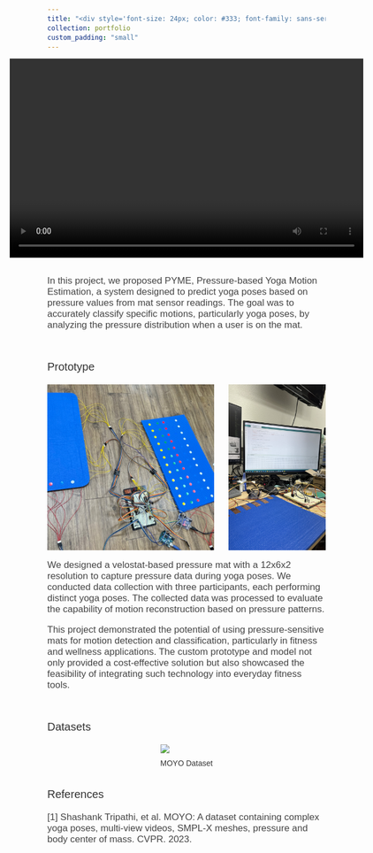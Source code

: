 ```yaml
---
title: "<div style='font-size: 24px; color: #333; font-family: sans-serif;'>SMART Yoga Mat</div>"
collection: portfolio
custom_padding: "small"
---
```


<div style="display: flex; justify-content: center;">
  <video src="/images/yoga_open3d.mp4" width="640" height="360" controls></video>
</div>
<div style="height: 15px;"></div>

<p style="font-size: 17px; color: #444444; font-family: sans-serif;">
In this project, we proposed PYME, Pressure-based Yoga Motion Estimation, a system designed to predict yoga poses based on pressure values from mat sensor readings. The goal was to accurately classify specific motions, particularly yoga poses, by analyzing the pressure distribution when a user is on the mat.
</p>

<br>

<p style="font-size: 20px; color: #333; font-family: sans-serif;">
Prototype
</p>

<div style="display: flex; justify-content: space-between;">
  <img src="/images/yoga_mat_proto_new.jpg" style="width: 60%; height: 300px; object-fit: cover;">
  <img src="/images/yoga_mat_proto_2.jpeg" style="width: 35%; height: 300px; object-fit: cover;">
</div>

<p style="font-size: 17px; color: #444444; font-family: sans-serif;">
We designed a velostat-based pressure mat with a 12x6x2 resolution to capture pressure data during yoga poses. We conducted data collection with three participants, each performing distinct yoga poses. The collected data was processed to evaluate the capability of motion reconstruction based on pressure patterns.
</p>

<p style="font-size: 17px; color: #444444; font-family: sans-serif;">
This project demonstrated the potential of using pressure-sensitive mats for motion detection and classification, particularly in fitness and wellness applications. The custom prototype and model not only provided a cost-effective solution but also showcased the feasibility of integrating such technology into everyday fitness tools.
</p>

<br>

<p style="font-size: 20px; color: #333; font-family: sans-serif;">
  Datasets
</p>

<div style="text-align: center;">
  <figure style="display: inline-block; margin: 0;">
    <img src="/images/yoga_datasets.png" style="display: block; margin: 0 auto;">
    <figcaption style="font-size: 14px; color: #333; font-family: sans-serif; margin-top: 10px;">
      MOYO Dataset
    </figcaption>
  </figure>
</div>

<br>

<p style="font-size: 20px; color: #333; font-family: sans-serif;">
  References
</p>

<p style="font-size: 17px; color: #444444; font-family: sans-serif;">
[1] Shashank Tripathi, et al. MOYO: A dataset containing complex yoga poses, multi-view videos, SMPL-X meshes, pressure and body center of mass. CVPR. 2023.
</p>